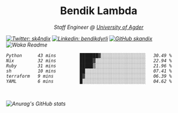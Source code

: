 <h1 align="center"> Bendik Lambda </h1>
<p align="center"><em>Staff Engineer @ <a href="http://www.uia.no">University of Agder</a></p>



[![Twitter: sk4ndix](https://img.shields.io/twitter/follow/sk4ndix?style=social)](https://twitter.com/sk4ndix)
[![Linkedin: bendikdyrli](https://img.shields.io/badge/-bendikdyrli-blue?style=flat-square&logo=Linkedin&logoColor=white&link=https://www.linkedin.com/in/bendikdyrli/)](https://www.linkedin.com/in/bendikdyrli/)
[![GitHub skandix](https://img.shields.io/github/followers/skandix?label=follow&style=social)](https://github.com/skandix)
![Waka Readme](https://github.com/skandix/skandix/workflows/Waka%20Readme/badge.svg)


<!--START_SECTION:waka-->

```text
Python      43 mins         ███████▓░░░░░░░░░░░░░░░░░   30.49 %
Nix         32 mins         █████▓░░░░░░░░░░░░░░░░░░░   22.94 %
Ruby        31 mins         █████▒░░░░░░░░░░░░░░░░░░░   21.96 %
sh          10 mins         ██░░░░░░░░░░░░░░░░░░░░░░░   07.41 %
terraform   9 mins          █▓░░░░░░░░░░░░░░░░░░░░░░░   06.39 %
YAML        6 mins          █░░░░░░░░░░░░░░░░░░░░░░░░   04.62 %
```

<!--END_SECTION:waka-->

  <br>
  
![Anurag's GitHub stats](https://github-readme-stats.vercel.app/api?username=skandix&show_icons=true&theme=tokyonight)


